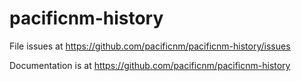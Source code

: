 # pacificnm-history

File issues at https://github.com/pacificnm/pacificnm-history/issues

Documentation is at https://github.com/pacificnm/pacificnm-history
